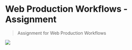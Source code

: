 # Web Production Workflows - Assignment

> Assignment for Web Production Workflows

![](http://gyf.us/if6jgrpxNkSm0tN1e.gif)

